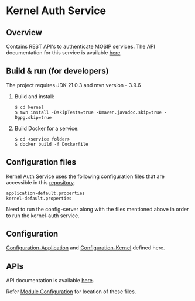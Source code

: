 # Kernel Auth Service

## Overview
Contains REST API's to authenticate MOSIP services.  The API documentation for this service is available [here](https://mosip.github.io/documentation/)

## Build & run (for developers)
The project requires JDK 21.0.3
and mvn version - 3.9.6
1. Build and install:
    ```
    $ cd kernel
    $ mvn install -DskipTests=true -Dmaven.javadoc.skip=true -Dgpg.skip=true
    ```

2. Build Docker for a service:
    ```
    $ cd <service folder>
    $ docker build -f Dockerfile
    ```

## Configuration files
Kernel Auth Service uses the following configuration files that are accessible in this [repository](https://github.com/mosip/mosip-config/tree/master).
```
application-default.properties
kernel-default.properties
```
Need to run the config-server along with the files mentioned above in order to run the kernel-auth service.

## Configuration
[Configuration-Application](https://github.com/mosip/mosip-config/blob/master/application-default.properties) and
[Configuration-Kernel](https://github.com/mosip/mosip-config/blob/master/kernel-default.properties) defined here.

## APIs
API documentation is available [here](https://mosip.github.io/documentation/1.2.0/kernel-authentication-manager-service.html).

Refer [Module Configuration](https://docs.mosip.io/1.2.0/modules/module-configuration) for location of these files.
